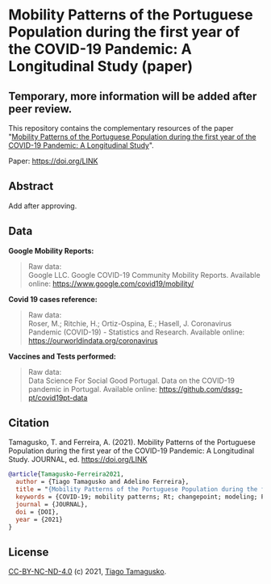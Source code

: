 # Mobility Patterns of the Portuguese Population during the first year of the COVID-19 Pandemic: A Longitudinal Study (paper)

## Temporary, more information will be added after peer review.

This repository contains the complementary resources of the paper "[Mobility Patterns of the Portuguese Population during the first year of the COVID-19 Pandemic: A Longitudinal Study](LINK)".
 
Paper: https://doi.org/LINK

## Abstract

Add after approving.

## Data

**Google Mobility Reports:**  
> Raw data:  
> Google LLC. Google COVID-19 Community Mobility Reports. Available online: https://www.google.com/covid19/mobility/

**Covid 19 cases reference:**
> Raw data:  
> Roser, M.; Ritchie, H.; Ortiz-Ospina, E.; Hasell, J. Coronavirus Pandemic (COVID-19) - Statistics and Research. Available online: https://ourworldindata.org/coronavirus

**Vaccines and Tests performed:**
> Raw data:  
> Data Science For Social Good Portugal. Data on the COVID-19 pandemic in Portugal. Available online: https://github.com/dssg-pt/covid19pt-data

## Citation

Tamagusko, T. and Ferreira, A. (2021).  Mobility Patterns of the Portuguese Population during the first year of the COVID-19 Pandemic: A Longitudinal Study. JOURNAL, ed. https://doi.org/LINK

```bibtex
@article{Tamagusko-Ferreira2021,
  author = {Tiago Tamagusko and Adelino Ferreira},
  title = "{Mobility Patterns of the Portuguese Population during the first year of the COVID-19 Pandemic: A Longitudinal Study.}",
  keywords = {COVID-19; mobility patterns; Rt; changepoint; modeling; Portugal; Longitudinal Case Study},
  journal = {JOURNAL},
  doi = {DOI},
  year = {2021}
}
```

## License

[CC-BY-NC-ND-4.0](LICENSE) (c) 2021, [Tiago Tamagusko](https://tamagusko.github.io/).
